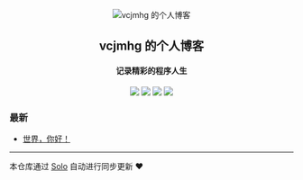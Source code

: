<p align="center"><img alt="vcjmhg 的个人博客" src="https://static.b3log.org/images/brand/solo-32.png"></p><h2 align="center">
vcjmhg 的个人博客
</h2>

<h4 align="center">记录精彩的程序人生</h4>
<p align="center"><a title="vcjmhg 的个人博客" target="_blank" href="https://github.com/vcjmhg/solo-blog"><img src="https://img.shields.io/github/last-commit/vcjmhg/solo-blog.svg?style=flat-square&color=FF9900"></a>
<a title="GitHub repo size in bytes" target="_blank" href="https://github.com/vcjmhg/solo-blog"><img src="https://img.shields.io/github/repo-size/vcjmhg/solo-blog.svg?style=flat-square"></a>
<a title="Solo Version" target="_blank" href="https://github.com/b3log/solo/releases"><img src="https://img.shields.io/badge/solo-3.6.4-f1e05a.svg?style=flat-square&color=blueviolet"></a>
<a title="Hits" target="_blank" href="https://github.com/b3log/hits"><img src="https://hits.b3log.org/vcjmhg/solo-blog.svg"></a></p>

### 最新

* [世界，你好！](https://www.vcjmhg.top/hello-solo)



---

本仓库通过 [Solo](https://github.com/b3log/solo) 自动进行同步更新 ❤️ 